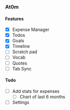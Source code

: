 ### At0m

#### Features
- [x] Expense Manager
- [x] Todos
- [x] Goals
- [x] Timeline
- [ ] Scratch pad
- [ ] Vocab
- [ ] Quotes
- [ ] Tab Sync

#### Todo
- [ ] Add stats for expenses
  - [ ] Chart of last 6 months
- [ ] Settings